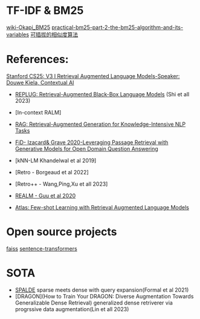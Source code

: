 # TF-IDF & BM25

[wiki-Okapi_BM25](https://en.wikipedia.org/wiki/Okapi_BM25)
[practical-bm25-part-2-the-bm25-algorithm-and-its-variables](https://www.elastic.co/cn/blog/practical-bm25-part-2-the-bm25-algorithm-and-its-variables)
[可插拔的相似度算法](https://www.elastic.co/guide/cn/elasticsearch/guide/current/pluggable-similarites.html)



# References:

[Stanford CS25: V3 I Retrieval Augmented Language Models-Speaker: Douwe Kiela, Contextual AI](https://www.youtube.com/watch?v=mE7IDf2SmJg)

- [REPLUG: Retrieval-Augmented Black-Box Language Models](https://arxiv.org/abs/2301.12652)
(Shi et all 2023)

- [In-context RALM]
- [RAG: Retrieval-Augmented Generation for Knowledge-Intensive NLP Tasks](https://arxiv.org/abs/2005.11401)
- [FiD- Izacard& Grave 2020-Leveraging Passage Retrieval with Generative Models for Open Domain Question Answering](https://arxiv.org/abs/2007.01282)
- [kNN-LM Khandelwal et al 2019]
- [Retro - Borgeaud et al 2022]
- [Retro++ - Wang,Ping,Xu et all 2023]
- [REALM - Guu et al 2020]()
- [Atlas: Few-shot Learning with Retrieval Augmented Language Models](https://github.com/facebookresearch/atlas)


# Open source projects

[faiss](https://github.com/facebookresearch/faiss)
[sentence-transformers](https://github.com/UKPLab/sentence-transformers)

# SOTA

- [SPALDE](https://github.com/naver/splade)
sparse meets dense with query expansion(Formal et al 2021)
- [DRAGON](How to Train Your DRAGON: Diverse Augmentation Towards Generalizable Dense Retrieval)
generalized dense retriverer via progrssive data augmentation(Lin et all 2023) 